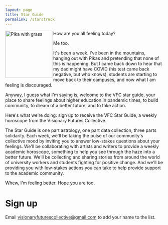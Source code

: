```yaml
---
layout: page
title: Star Guide
permalink: /starstruck
---
```


<img 	src="https://upload.wikimedia.org/wikipedia/commons/f/fc/American_pika_%28ochotona_princeps%29_with_a_mouthful_of_flowers.jpg" 
		alt="Pika with grass"
	 	width="150"
	 	align = "left"/>

How are you all feeling today? 

Me too.

It's been a week. I've been in the mountains, hanging out with Pikas and pretending that none of this is happening. But I came back down to hear that my dad might have COVID (his test came back negative, but who knows), students are starting to move back to their campuses, and now what I am feeling is discouraged. 

Anyway, I guess what I'm saying is, welcome to the VFC star guide, your place to share feelings about higher education in pandemic times, to build community, to dream of a better future, and to take action.

Here's what we're doing: sign up to receive the VFC Star Guide, a weekly horoscope from the Visionary Futures Collective.

The Star Guide is one part astrology, one part data collection, three parts solidarity. Each week, we'll be taking the pulse of our community's collective mood by inviting you to answer low-stakes questions about your feelings. We'll be collaborating with artists and writers to provide a weekly academic horoscope, something to help you see through the haze into a better future. We'll be collecting and sharing stories from around the world of university workers and students fighting for positive change. And we'll be providing you with low-stakes actions you can take to help provide support to the academic community.

Whew, I'm feeling better. Hope you are too.

# Sign up

Email visionaryfuturescollective@gmail.com to add your name to the list.